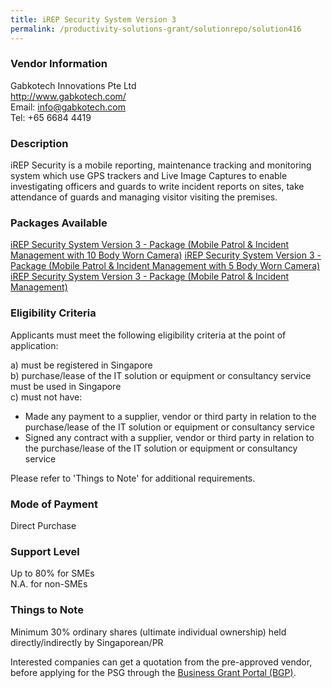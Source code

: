 ```yaml
---
title: iREP Security System Version 3
permalink: /productivity-solutions-grant/solutionrepo/solution416
---
```


### Vendor Information
Gabkotech Innovations Pte Ltd<br>http://www.gabkotech.com/<br>Email: info@gabkotech.com<br>Tel: +65 6684 4419

### Description

iREP Security is a mobile reporting, maintenance tracking and monitoring system which use GPS trackers and Live Image Captures to enable investigating officers and guards to write incident reports on sites, take attendance of guards and managing visitor visiting the premises.




### Packages Available

<a href='https://www.gobusiness.gov.sg/images/psg/Gabkotech_MnP_Annex_3_Part_3.pdf' target='_blank'>iREP Security System Version 3 - Package (Mobile Patrol & Incident Management with 10 Body Worn Camera)</a>
<a href='https://www.gobusiness.gov.sg/images/psg/Gabkotech_MnP_Annex_3_Part_2.pdf' target='_blank'>iREP Security System Version 3 - Package (Mobile Patrol & Incident Management with 5 Body Worn Camera)</a>
<a href='https://www.gobusiness.gov.sg/images/psg/Gabkotech_MnP_Annex_3_Part_1.pdf' target='_blank'>iREP Security System Version 3 - Package (Mobile Patrol & Incident Management)</a>

### Eligibility Criteria

Applicants must meet the following eligibility criteria at the point of application:

a) must be registered in Singapore <br>
b) purchase/lease of the IT solution or equipment or consultancy service must be used in Singapore <br>
c) must not have:
- Made any payment to a supplier, vendor or third party in relation to the purchase/lease of the IT solution or equipment or consultancy service
- Signed any contract with a supplier, vendor or third party in relation to the purchase/lease of the IT solution or equipment or consultancy service

Please refer to 'Things to Note' for additional requirements.

### Mode of Payment
Direct Purchase

### Support Level
Up to 80% for SMEs <br>
N.A. for non-SMEs

### Things to Note
Minimum 30% ordinary shares (ultimate individual ownership) held directly/indirectly by Singaporean/PR

Interested companies can get a quotation from the pre-approved vendor, before applying for the PSG through the <a target='_blank' href='https://www.businessgrants.gov.sg/'>Business Grant Portal (BGP)</a>.
